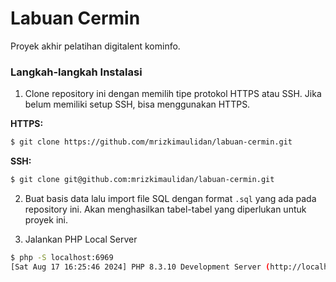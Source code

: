 # Labuan Cermin

Proyek akhir pelatihan digitalent kominfo.

### Langkah-langkah Instalasi

1. Clone repository ini dengan memilih tipe protokol HTTPS atau SSH. Jika belum memiliki setup SSH, bisa menggunakan HTTPS.

**HTTPS:**

```bash
$ git clone https://github.com/mrizkimaulidan/labuan-cermin.git
```

**SSH:**

```bash
$ git clone git@github.com:mrizkimaulidan/labuan-cermin.git
```

2. Buat basis data lalu import file SQL dengan format `.sql` yang ada pada repository ini. Akan menghasilkan tabel-tabel yang diperlukan untuk proyek ini.

3. Jalankan PHP Local Server

```bash
$ php -S localhost:6969
[Sat Aug 17 16:25:46 2024] PHP 8.3.10 Development Server (http://localhost:6969) started
```
